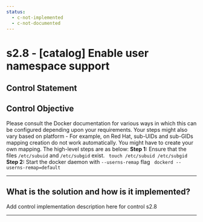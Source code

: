 ```yaml
---
status:
  - c-not-implemented
  - c-not-documented
---
```


# s2.8 - \[catalog\] Enable user namespace support

## Control Statement

## Control Objective

Please consult the Docker documentation for various ways in which this can be configured depending upon your requirements. Your steps might also vary based on platform - For example, on Red Hat, sub-UIDs and sub-GIDs mapping creation do not work automatically. You might have to create your own mapping.    The high-level steps are as below:    **Step 1:** Ensure that the files `/etc/subuid` and `/etc/subgid` exist.  ```  touch /etc/subuid /etc/subgid   ```  **Step 2:** Start the docker daemon with `--userns-remap` flag  ```  dockerd --userns-remap=default  ```

______________________________________________________________________

## What is the solution and how is it implemented?

Add control implementation description here for control s2.8

______________________________________________________________________
